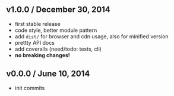 ## v1.0.0 / December 30, 2014
- first stable release
- code style, better module pattern
- add `dist/` for browser and cdn usage, also for minified version
- prettty API docs
- add coveralls (need/todo: tests, cli)
- **no breaking changes!**

## v0.0.0 / June 10, 2014
- init commits